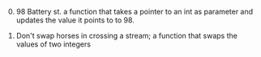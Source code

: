 0. 98 Battery st. a function that takes a pointer to an int as parameter and updates the value it points to to 98.

1. Don't swap horses in crossing a stream;  a function that swaps the values of two integers


